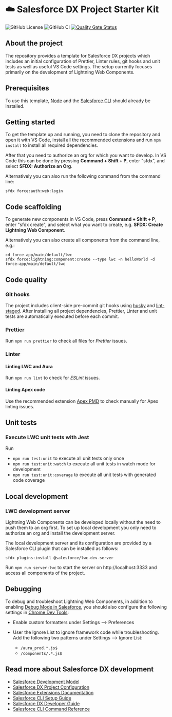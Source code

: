 # ☁️ Salesforce DX Project Starter Kit

![GitHub License](https://img.shields.io:/github/license/svierk/lwc-starter-kit)
![GitHub CI](https://github.com/svierk/lwc-starter-kit/actions/workflows/ci.yaml/badge.svg)
[![Quality Gate Status](https://sonarcloud.io/api/project_badges/measure?project=svierk_lwc-starter-kit&metric=alert_status)](https://sonarcloud.io/summary/new_code?id=svierk_lwc-starter-kit)

## About the project

The repository provides a template for Salesforce DX projects which includes an initial configuration of Prettier, Linter rules, git hooks and unit tests as well as useful VS Code settings. The setup currently focuses primarily on the development of Lightning Web Components.

## Prerequisites

To use this template, [Node](https://nodejs.org/en/) and the [Salesforce CLI](https://developer.salesforce.com/tools/sfdxcli) should already be installed.

## Getting started

To get the template up and running, you need to clone the repository and open it with VS Code, install all the recommended extensions and run `npm install` to install all required dependencies.

After that you need to authorize an org for which you want to develop. In VS Code this can be done by pressing **Command + Shift + P**, enter "sfdx", and select **SFDX: Authorize an Org**.

Alternatively you can also run the following command from the command line:

```
sfdx force:auth:web:login
```

## Code scaffolding

To generate new components in VS Code, press **Command + Shift + P**, enter "sfdx create", and select what you want to create, e.g. **SFDX: Create Lightning Web Component**.

Alternatively you can also create all components from the command line, e.g.:

```
cd force-app/main/default/lwc
sfdx force:lightning:component:create --type lwc -n helloWorld -d force-app/main/default/lwc
```

## Code quality

### Git hooks

The project includes client-side pre-commit git hooks using [husky](https://github.com/typicode/husky) and [lint-staged](https://github.com/okonet/lint-staged). After installing all project dependencies, Prettier, Linter and unit tests are automatically executed before each commit.

### Prettier

Run `npm run prettier` to check all files for _Prettier_ issues.

### Linter

#### Linting LWC and Aura

Run `npm run lint` to check for _ESLint_ issues.

#### Linting Apex code

Use the recommended extension [Apex PMD](https://github.com/ChuckJonas/vscode-apex-pmd) to check manually for Apex linting issues.

## Unit tests

### Execute LWC unit tests with Jest

Run

- `npm run test:unit` to execute all unit tests only once
- `npm run test:unit:watch` to execute all unit tests in watch mode for development
- `npm run test:unit:coverage` to execute all unit tests with generated code coverage

## Local development

### LWC development server

Lightning Web Components can be developed locally without the need to push them to an org first. To set up local development you only need to authorize an org and install the development server.

The local development server and its configuration are provided by a Salesforce CLI plugin that can be installed as follows:

```
sfdx plugins:install @salesforce/lwc-dev-server
```

Run `npm run server:lwc` to start the server on http://localhost:3333 and access all components of the project.

## Debugging

To debug and troubleshoot Lightning Web Components, in addition to enabling [Debug Mode in Salesforce](https://developer.salesforce.com/docs/component-library/documentation/en/lwc/lwc.debug_mode_enable), you should also configure the following settings in [Chrome Dev Tools](https://developer.salesforce.com/docs/component-library/documentation/en/lwc/lwc.debug_dev_tools):

- Enable custom formatters under Settings --> Preferences
- User the Ignore List to ignore framework code while troubleshooting. Add the following two patterns under Settings --> Ignore List:

  - `/aura_prod.*.js$`
  - `/components/.*.js$`

## Read more about Salesforce DX development

- [Salesforce Development Model](https://developer.salesforce.com/tools/vscode/en/user-guide/development-models)
- [Salesforce DX Project Configuration](https://developer.salesforce.com/docs/atlas.en-us.sfdx_dev.meta/sfdx_dev/sfdx_dev_ws_config.htm)
- [Salesforce Extensions Documentation](https://developer.salesforce.com/tools/vscode/)
- [Salesforce CLI Setup Guide](https://developer.salesforce.com/docs/atlas.en-us.sfdx_setup.meta/sfdx_setup/sfdx_setup_intro.htm)
- [Salesforce DX Developer Guide](https://developer.salesforce.com/docs/atlas.en-us.sfdx_dev.meta/sfdx_dev/sfdx_dev_intro.htm)
- [Salesforce CLI Command Reference](https://developer.salesforce.com/docs/atlas.en-us.sfdx_cli_reference.meta/sfdx_cli_reference/cli_reference.htm)
